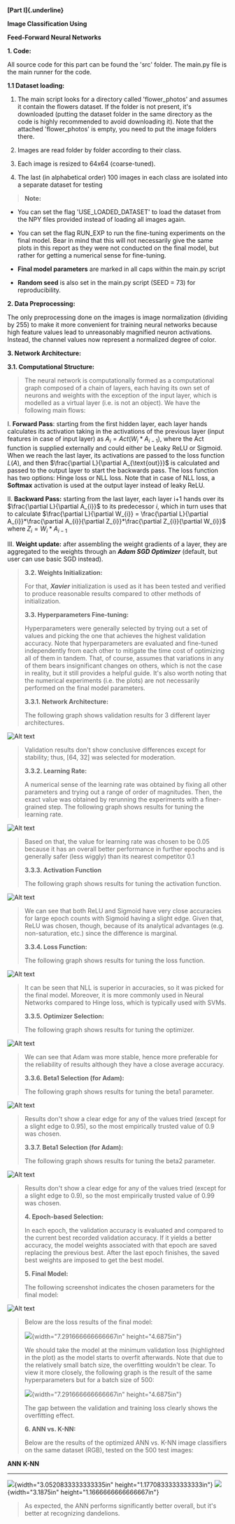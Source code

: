 
**[Part I]{.underline}**

**Image Classification Using**

**Feed-Forward Neural Networks**

**1. Code:**

All source code for this part can be found the 'src' folder. The main.py
file is the main runner for the code.

**1.1 Dataset loading:**

1.  The main script looks for a directory called 'flower\_photos' and
    assumes it contain the flowers dataset. If the folder is not
    present, it's downloaded (putting the dataset folder in the same
    directory as the code is highly recommended to avoid downloading
    it). Note that the attached 'flower\_photos' is empty, you need to
    put the image folders there.

2.  Images are read folder by folder according to their class.

3.  Each image is resized to 64x64 (coarse-tuned).

4.  The last (in alphabetical order) 100 images in each class are
    isolated into a separate dataset for testing

> **Note:**

-   You can set the flag 'USE\_LOADED\_DATASET' to load the dataset from
    the NPY files provided instead of loading all images again.

-   You can set the flag RUN\_EXP to run the fine-tuning experiments on
    the final model. Bear in mind that this will not necessarily give
    the same plots in this report as they were not conducted on the
    final model, but rather for getting a numerical sense for
    fine-tuning.

-   **Final model parameters** are marked in all caps within the main.py
    script

-   **Random seed** is also set in the main.py script (SEED = 73) for
    reproducibility.

**2. Data Preprocessing:**

The only preprocessing done on the images is image normalization
(dividing by 255) to make it more convenient for training neural
networks because high feature values lead to unreasonably magnified
neuron activations. Instead, the channel values now represent a
normalized degree of color.

**3. Network Architecture:**

**3.1. Computational Structure:**

> The neural network is computationally formed as a computational graph
> composed of a chain of layers, each having its own set of neurons and
> weights with the exception of the input layer, which is modelled as a
> virtual layer (i.e. is not an object). We have the following main
> flows:

I.  **Forward Pass**: starting from the first hidden layer, each layer
    hands calculates its activation taking in the activations of the
    previous layer (input features in case of input layer) as
    $A_{i} = Act(W_{i}*A_{i - 1})$, where the $\text{Act}$ function is
    supplied externally and could either be Leaky ReLU or Sigmoid. When
    we reach the last layer, its activations are passed to the loss
    function $L\left( A \right)$, and then
    $\frac{\partial L}{\partial A_{\text{out}}}$ is calculated and
    passed to the output layer to start the backwards pass. The loss
    function has two options: Hinge loss or NLL loss. Note that in case
    of NLL loss, a **Softmax** activation is used at the output layer
    instead of leaky ReLU.

II. **Backward Pass:** starting from the last layer, each layer i+1
    hands over its $\frac{\partial L}{\partial A_{i}}$ to its
    predecessor $i$, which in turn uses that to calculate
    $\frac{\partial L}{\partial W_{i}} = \frac{\partial L}{\partial A_{i}}*\frac{\partial A_{i}}{\partial Z_{i}}*\frac{\partial Z_{i}}{\partial W_{i}}$
    where $Z_{i} = W_{i}*A_{i - 1}$

III. **Weight update:** after assembling the weight gradients of a
     layer, they are aggregated to the weights through an ***Adam SGD
     Optimizer*** (default, but user can use basic SGD instead).

> **3.2. Weights Initialization:**
>
> For that, ***Xavier*** initialization is used as it has been tested
> and verified to produce reasonable results compared to other methods
> of initialization.
>
> **3.3. Hyperparameters Fine-tuning:**
>
> Hyperparameters were generally selected by trying out a set of values
> and picking the one that achieves the highest validation accuracy.
> Note that hyperparameters are evaluated and fine-tuned independently
> from each other to mitigate the time cost of optimizing all of them in
> tandem. That, of course, assumes that variations in any of them bears
> insignificant changes on others, which is not the case in reality, but
> it still provides a helpful guide. It's also worth noting that the
> numerical experiments (i.e. the plots) are not necessarily performed
> on the final model parameters.
>
> **3.3.1. Network Architecture:**
>
> The following graph shows validation results for 3 different layer
> architectures.
>
![Alt text](plots/ARCH.png?raw=true "NARCH")
>
> Validation results don't show conclusive differences except for
> stability; thus, \[64, 32\] was selected for moderation.
>
> **3.3.2. Learning Rate:**
>
> A numerical sense of the learning rate was obtained by fixing all
> other parameters and trying out a range of order of magnitudes. Then,
> the exact value was obtained by rerunning the experiments with a
> finer-grained step. The following graph shows results for tuning the
> learning rate.
>
![Alt text](plots/LR.png?raw=true "NARCH")
>
> Based on that, the value for learning rate was chosen to be 0.05
> because it has an overall better performance in further epochs and is
> generally safer (less wiggly) than its nearest competitor 0.1
>
> **3.3.3. Activation Function**
>
> The following graph shows results for tuning the activation function.
>
![Alt text](plots/ACT.png?raw=true "NARCH")
>
> We can see that both ReLU and Sigmoid have very close accuracies for
> large epoch counts with Sigmoid having a slight edge. Given that, ReLU
> was chosen, though, because of its analytical advantages (e.g.
> non-saturation, etc.) since the difference is marginal.
>
> **3.3.4. Loss Function:**
>
> The following graph shows results for tuning the loss function.
>
![Alt text](plots/LOSS.png?raw=true "NARCH")
>
> It can be seen that NLL is superior in accuracies, so it was picked
> for the final model. Moreover, it is more commonly used in Neural
> Networks compared to Hinge loss, which is typically used with SVMs.
>
> **3.3.5. Optimizer Selection:**
>
> The following graph shows results for tuning the optimizer.
>
![Alt text](plots/OPT.png?raw=true "NARCH")
>
> We can see that Adam was more stable, hence more preferable for the
> reliability of results although they have a close average accuracy.
>
> **3.3.6. Beta1 Selection (for Adam):**
>
> The following graph shows results for tuning the beta1 parameter.
>
![Alt text](plots/BETA1.png?raw=true "NARCH")
>
> Results don't show a clear edge for any of the values tried (except
> for a slight edge to 0.95), so the most empirically trusted value of
> 0.9 was chosen.
>
> **3.3.7. Beta1 Selection (for Adam):**
>
> The following graph shows results for tuning the beta2 parameter.
>
![Alt text](plots//BETA2.png?raw=true "NARCH")
>
> Results don't show a clear edge for any of the values tried (except
> for a slight edge to 0.9), so the most empirically trusted value of
> 0.99 was chosen.
>
> **4. Epoch-based Selection:**
>
> In each epoch, the validation accuracy is evaluated and compared to
> the current best recorded validation accuracy. If it yields a better
> accuracy, the model weights associated with that epoch are saved
> replacing the previous best. After the last epoch finishes, the saved
> best weights are imposed to get the best model.
>
> **5. Final Model:**
>
> The following screenshot indicates the chosen parameters for the final
> model:
>
![Alt text](plots//FINAL_MODEL.png?raw=true "NARCH")
>
> Below are the loss results of the final model:
>
> ![](media/image9.png){width="7.291666666666667in" height="4.6875in"}
>
> We should take the model at the minimum validation loss (highlighted
> in the plot) as the model starts to overfit afterwards. Note that due
> to the relatively small batch size, the overfitting wouldn't be clear.
> To view it more closely, the following graph is the result of the same
> hyperparameters but for a batch size of 500:
>
> ![](media/image10.png){width="7.291666666666667in" height="4.6875in"}
>
> The gap between the validation and training loss clearly shows the
> overfitting effect.
>
> **6. ANN vs. K-NN:**
>
> Below are the results of the optimized ANN vs. K-NN image classifiers
> on the same dataset (RGB), tested on the 500 test images:

  **ANN**                                                                              **K-NN**
  ------------------------------------------------------------------------------------ ------------------------------------------------------------------------
  ![](media/image11.png){width="3.0520833333333335in" height="1.1770833333333333in"}   ![](media/image12.png){width="3.1875in" height="1.1666666666666667in"}

> As expected, the ANN performs significantly better overall, but it's
> better at recognizing dandelions.
